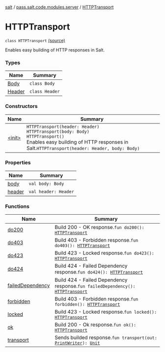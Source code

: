 [salt](../../index.md) / [pass.salt.code.modules.server](../index.md) / [HTTPTransport](./index.md)

# HTTPTransport

`class HTTPTransport` [(source)](https://github.com/kurbaniec-tgm/salt/tree/master/code/modules/server/HTTPTransport.kt#L8)

Enables easy building of HTTP responses in Salt.

### Types

| Name | Summary |
|---|---|
| [Body](-body/index.md) | `class Body` |
| [Header](-header/index.md) | `class Header` |

### Constructors

| Name | Summary |
|---|---|
| [&lt;init&gt;](-init-.md) | `HTTPTransport(header: Header)`<br>`HTTPTransport(body: Body)`<br>`HTTPTransport()`<br>Enables easy building of HTTP responses in Salt.`HTTPTransport(header: Header, body: Body)` |

### Properties

| Name | Summary |
|---|---|
| [body](body.md) | `val body: Body` |
| [header](header.md) | `val header: Header` |

### Functions

| Name | Summary |
|---|---|
| [do200](do200.md) | Build 200 - OK response.`fun do200(): `[`HTTPTransport`](./index.md) |
| [do403](do403.md) | Build 403 - Forbidden response.`fun do403(): `[`HTTPTransport`](./index.md) |
| [do423](do423.md) | Build 423 - Locked response.`fun do423(): `[`HTTPTransport`](./index.md) |
| [do424](do424.md) | Build 424 - Failed Dependency response.`fun do424(): `[`HTTPTransport`](./index.md) |
| [failedDependency](failed-dependency.md) | Build 424 - Failed Dependency response.`fun failedDependency(): `[`HTTPTransport`](./index.md) |
| [forbidden](forbidden.md) | Build 403 - Forbidden response.`fun forbidden(): `[`HTTPTransport`](./index.md) |
| [locked](locked.md) | Build 423 - Locked response.`fun locked(): `[`HTTPTransport`](./index.md) |
| [ok](ok.md) | Build 200 - Ok response.`fun ok(): `[`HTTPTransport`](./index.md) |
| [transport](transport.md) | Sends builded response.`fun transport(out: `[`PrintWriter`](https://docs.oracle.com/javase/6/docs/api/java/io/PrintWriter.html)`): `[`Unit`](https://kotlinlang.org/api/latest/jvm/stdlib/kotlin/-unit/index.html) |
